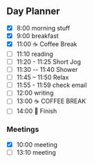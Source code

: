 ## Day Planner

- [x] 8:00 morning stuff
- [x] 9:00 breakfast
- [x] 11:00 ☕️ Coffee Break
- [ ] 11:10 reading
- [ ] 11:20 - 11:25 Short Jog
- [ ] 11:30 -- 11:40 Shower
- [ ] 11:45 – 11:50 Relax
- [ ] 11:55 - 11:59 check email
- [ ] 12:00 writing
- [ ] 13:00 ☕️ COFFEE BREAK
- [ ] 14:00 🛑 Finish

### Meetings
- [x] 10:00 meeting
- [ ] 13:10 meeting